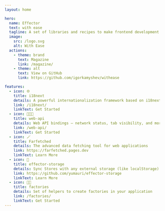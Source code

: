 ```yaml
---
layout: home

hero:
  name: Effector
  text: with ease
  tagline: A set of libraries and recipes to make frontend development easier thanks to Effector
  image:
    src: /logo.svg
    alt: With Ease
  actions:
    - theme: brand
      text: Magazine
      link: /magazine/
    - theme: alt
      text: View on GitHub
      link: https://github.com/igorkamyshev/withease

features:
  - icon: 🌐
    title: i18next
    details: A powerful internationalization framework based on i18next
    link: /i18next/
    linkText: Get Started
  - icon: 👩🏽‍💻
    title: web-api
    details: Web API bindings — network status, tab visibility, and more
    link: /web-api/
    linkText: Get Started
  - icon: 🪄
    title: Farfetched
    details: The advanced data fetching tool for web applications
    link: https://farfetched.pages.dev
    linkText: Learn More
  - icon: 🫙
    title: effector-storage
    details: Sync Stores with any external storage (like localStorage)
    link: https://github.com/yumauri/effector-storage
    linkText: Learn More
  - icon: 👩‍🏭
    title: factories
    details: Set of helpers to create factories in your application
    link: /factories/
    linkText: Get Started
---
```

